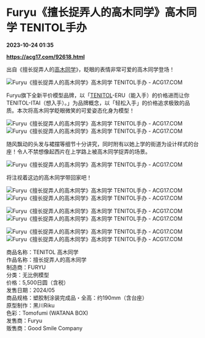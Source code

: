 # Furyu《擅长捉弄人的高木同学》高木同学 TENITOL手办

**2023-10-24 01:35**

**https://acg17.com/92618.html**

出自《擅长捉弄人的[高木同学](https://acg17.com/tag/%e9%ab%98%e6%9c%a8%e5%90%8c%e5%ad%a6 "查看所有文章关于 高木同学")》，眨眼的表情非常可爱的高木同学登场！

![Furyu《擅长捉弄人的高木同学》高木同学 TENITOL手办 - ACG17.COM](https://fc.sinaimg.cn/mw1024/006yt1Omgy1hix9xv5ff2j30go0m8wil.jpg "Furyu《擅长捉弄人的高木同学》高木同学 TENITOL手办 模玩萌物  | ACG17")

Furyu旗下全新平价模型品牌，以「[TENITOL](https://acg17.com/tag/tenitol "查看所有文章关于 TENITOL")\-ERU（能入手）的价格进而让你TENITOL-ITAI（想入手）。」为品牌概念，以「轻松入手」的价格追求极致的品质。本次将高木同学眨眼微笑的可爱姿态化身为模型！

![Furyu《擅长捉弄人的高木同学》高木同学 TENITOL手办 - ACG17.COM](https://fc.sinaimg.cn/mw1024/006yt1Omgy1hix9ubmesjj30go0m8wi8.jpg "Furyu《擅长捉弄人的高木同学》高木同学 TENITOL手办 模玩萌物  | ACG17")![Furyu《擅长捉弄人的高木同学》高木同学 TENITOL手办 - ACG17.COM](https://fc.sinaimg.cn/mw1024/006yt1Omgy1hix9ukpm1mj30go0m8dj2.jpg "Furyu《擅长捉弄人的高木同学》高木同学 TENITOL手办 模玩萌物  | ACG17")

随风飘动的头发与裙摆等细节十分讲究，同时附有以她上学的街道为设计样式的台座！令人不禁想像起西片在上学路上被高木同学捉弄的场景。

![Furyu《擅长捉弄人的高木同学》高木同学 TENITOL手办 - ACG17.COM](https://fc.sinaimg.cn/mw1024/006yt1Omgy1hix9ugly4xj30m80gogon.jpg "Furyu《擅长捉弄人的高木同学》高木同学 TENITOL手办 模玩萌物  | ACG17")

将注视着这边的高木同学带回家吧！

![Furyu《擅长捉弄人的高木同学》高木同学 TENITOL手办 - ACG17.COM](https://fc.sinaimg.cn/mw1024/006yt1Omgy1hix9unmrm6j30go0m8q6d.jpg "Furyu《擅长捉弄人的高木同学》高木同学 TENITOL手办 模玩萌物  | ACG17")![Furyu《擅长捉弄人的高木同学》高木同学 TENITOL手办 - ACG17.COM](https://fc.sinaimg.cn/mw1024/006yt1Omgy1hix9uqnwecj30go0m8tcb.jpg "Furyu《擅长捉弄人的高木同学》高木同学 TENITOL手办 模玩萌物  | ACG17")

![Furyu《擅长捉弄人的高木同学》高木同学 TENITOL手办 - ACG17.COM](https://fc.sinaimg.cn/mw1024/006yt1Omgy1hix9uu52myj30go0m8gp5.jpg "Furyu《擅长捉弄人的高木同学》高木同学 TENITOL手办 模玩萌物  | ACG17")![Furyu《擅长捉弄人的高木同学》高木同学 TENITOL手办 - ACG17.COM](https://fc.sinaimg.cn/mw1024/006yt1Omgy1hix9uwj4jkj30go0m877v.jpg "Furyu《擅长捉弄人的高木同学》高木同学 TENITOL手办 模玩萌物  | ACG17")

![Furyu《擅长捉弄人的高木同学》高木同学 TENITOL手办 - ACG17.COM](https://fc.sinaimg.cn/mw1024/006yt1Omgy1hix9uzqaeaj30go0m8jv1.jpg "Furyu《擅长捉弄人的高木同学》高木同学 TENITOL手办 模玩萌物  | ACG17") ![Furyu《擅长捉弄人的高木同学》高木同学 TENITOL手办 - ACG17.COM](https://fc.sinaimg.cn/mw1024/006yt1Omgy1hix9xy2b38j30go0m8q65.jpg "Furyu《擅长捉弄人的高木同学》高木同学 TENITOL手办 模玩萌物  | ACG17")

商品名称：TENITOL 高木同学  
作品名称：擅长捉弄人的高木同学  
制造商：FURYU  
分类：无比例模型  
价格：5,500日圆（含税）  
发售日期：2024/05  
商品规格：塑胶制涂装完成品・全高：约190mm（含台座）  
原型制作：黑川Riku  
色彩：Tomofumi (WATANA BOX)  
发售商：Furyu  
贩售商：Good Smile Company